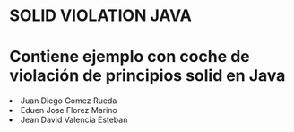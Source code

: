 # SOLID VIOLATION JAVA
<h1>Contiene ejemplo con coche de violación de principios solid en Java</h1>
<li>Juan Diego Gomez Rueda</li>
<li>Eduen Jose Florez Marino</li>
<li>Jean David Valencia Esteban</li>

